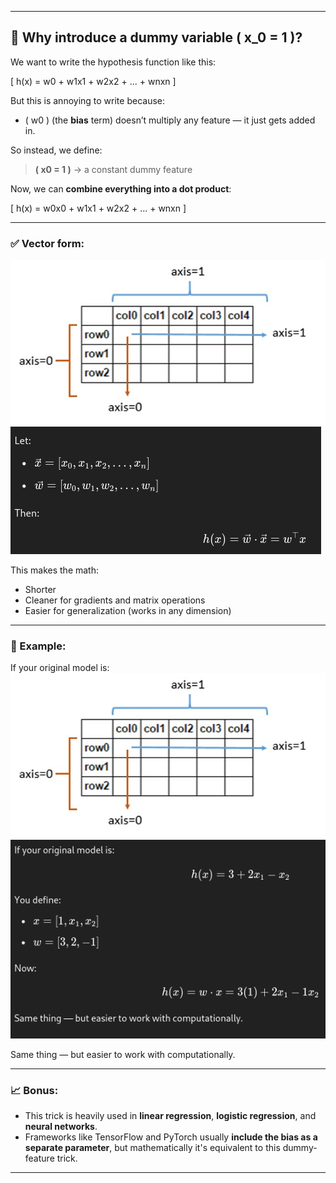 
---

## 📌 Why introduce a dummy variable \( x_0 = 1 \)?

We want to write the hypothesis function like this:

\[
h(x) = w0 + w1x1 + w2x2 + ... + wnxn
\]

But this is annoying to write because:
- \( w0 \) (the **bias** term) doesn’t multiply any feature — it just gets added in.

So instead, we define:

> **\( x0 = 1 \)** → a constant dummy feature

Now, we can **combine everything into a dot product**:

\[
h(x) = w0x0 + w1x1 + w2x2 + ... + wnxn
\]

---

### ✅ Vector form:
![](util_pictures_for_explaination_README/numpy_axis.jpg)
![](util_pictures_for_explaination_README/explaiantion/vector.png)

This makes the math:
- Shorter
- Cleaner for gradients and matrix operations
- Easier for generalization (works in any dimension)

---

### 🧠 Example:

If your original model is:
![](util_pictures_for_explaination_README/numpy_axis.jpg)
![](util_pictures_for_explaination_README/explaiantion/same_thing_but_easier.png)

Same thing — but easier to work with computationally.

---

### 📈 Bonus:

- This trick is heavily used in **linear regression**, **logistic regression**, and **neural networks**.
- Frameworks like TensorFlow and PyTorch usually **include the bias as a separate parameter**, but mathematically it's equivalent to this dummy-feature trick.

---

